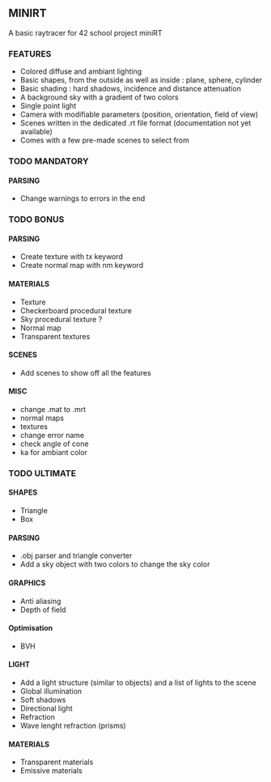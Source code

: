 ## MINIRT

A basic raytracer for 42 school project miniRT

### FEATURES

- Colored diffuse and ambiant lighting
- Basic shapes, from the outside as well as inside : plane, sphere, cylinder
- Basic shading : hard shadows, incidence and distance attenuation
- A background sky with a gradient of two colors
- Single point light
- Camera with modifiable parameters (position, orientation, field of view)
- Scenes written in the dedicated .rt file format (documentation not yet available)
- Comes with a few pre-made scenes to select from

### TODO MANDATORY

#### PARSING
- Change warnings to errors in the end


### TODO BONUS

#### PARSING
- Create texture with tx keyword
- Create normal map with nm keyword

#### MATERIALS
- Texture
- Checkerboard procedural texture
- Sky procedural texture ?
- Normal map
- Transparent textures

#### SCENES
- Add scenes to show off all the features

#### MISC
- change .mat to .mrt
- normal maps
- textures
- change error name
- check angle of cone
- ka for ambiant color


### TODO ULTIMATE

#### SHAPES
- Triangle
- Box

#### PARSING
- .obj parser and triangle converter
- Add a sky object with two colors to change the sky color

#### GRAPHICS
- Anti aliasing
- Depth of field

#### Optimisation
- BVH

#### LIGHT
- Add a light structure (similar to objects) and a list of lights to the scene
- Global illumination
- Soft shadows
- Directional light
- Refraction
- Wave lenght refraction (prisms)

#### MATERIALS
- Transparent materials
- Emissive materials
